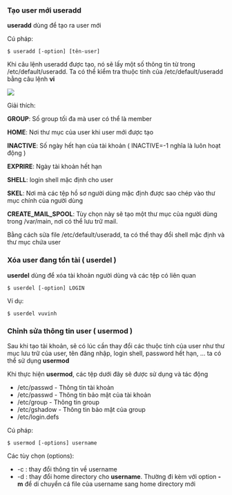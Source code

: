 ### Tạo user mới useradd

**useradd** dùng để tạo ra user mới

Cú pháp:

``$ useradd [-option] [tên-user]``

Khi câu lệnh useradd được tạo, nó sẽ lấy một số thông tin từ trong /etc/default/useradd. Ta có thể kiểm tra thuộc tính của /etc/default/useradd bằng câu lệnh **vi**

<img src="https://github.com/vinhvt2704/Images/blob/master/default.PNG">

Giải thích:

**GROUP**: Số group tối đa mà user có thể là member

**HOME**: Nơi thư mục của user khi user mới được tạo

**INACTIVE**: Số ngày hết hạn của tài khoản ( INACTIVE=-1 nghĩa là luôn hoạt động )

**EXPRIRE**: Ngày tài khoản hết hạn

**SHELL**: login shell mặc định cho user

**SKEL**: Nơi mà các tệp hồ sơ người dùng mặc định được sao chép vào thư mục chính của người 
dùng

**CREATE_MAIL_SPOOL**: Tùy chọn này sẽ tạo một thư mục của người dùng trong /var/main, nơi có thể lưu trữ mail.

Bằng cách sửa file /etc/default/useradd, ta có thể thay đổi shell mặc định và thư mục chứa user 

### Xóa user đang tồn tài ( userdel )

**userdel** dùng để xóa tài khoản người dùng và các tệp có liên quan

``$ userdel [-option] LOGIN``

Ví dụ:

``$ userdel vuvinh``

### Chỉnh sửa thông tin user ( usermod ) 

Sau khi tạo tài khoản, sẽ có lúc cần thay đổi các thuộc tính của user như thư mục lưu trữ của user, tên đăng nhập, login shell, password hết hạn, ... ta có thể sử dụng **usermod**

Khi thực hiện **usermod**, các tệp dưới đây sẽ được sử dụng và tác động

- /etc/passwd - Thông tin tài khoản
- /etc/passwd - Thông tin bảo mật của tài khoản
- /etc/group - Thông tin group
- /etc/gshadow - Thông tin bảo mật của group
- /etc/login.defs

Cú pháp:

``$ usermod [-options] username``

Các tùy chọn (options):

- -c : thay đổi thông tin về username
- -d : thay đổi home directory cho **username**. Thường đi kèm với option **-m** để di chuyển cá file của username sang home directory mới

